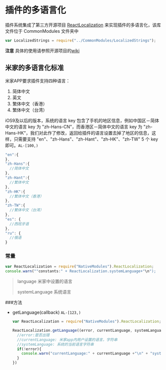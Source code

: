 # 插件的多语言化

插件系统集成了第三方开源项目 [ReactLocalization](https://github.com/stefalda/ReactNativeLocalization) 来实现插件的多语言化，该库文件位于 CommonModules 文件夹中

```js
var LocalizedStrings = require("../CommonModules/LocalizedStrings");
```

**注意** 具体的使用请参照开源项目的[wiki](https://github.com/stefalda/ReactNativeLocalization)

## 米家的多语言化标准

米家APP要求插件支持四种语言：

1. 简体中文
2. 英文
3. 繁体中文（香港）
4. 繁体中文（台湾）

iOS9及以后的版本，系统的语言 key 包含了手机的地区信息，例如中国区－简体中文的语言 key 为 "zh-Hans-CN"，而香港区－简体中文的语言 key 为 "zh-Hans-HK"，我们对此作了修改，返回给插件的语言设置去掉了地区的信息，这样，只需要支持 "en"、"zh-Hans"、"zh-Hant"、"zh-HK"、"zh-TW" 5 个 key 即可。`AL-[100,)`

```js
"en":{
},
"zh-Hans":{ 
  //简体中文
},
"zh-Hant":{
  //繁体中文
},
"zh-HK":{
  //繁体中文（香港）
},
"zh-TW":{
  //繁体中文（台湾）
},
"es": {
  //西班牙语
},
"ru": {
  //俄语
}

```
### 常量

```javascript
var ReactLocalization = require("NativeModules").ReactLocalization;
console.warn(""constants:" + ReactLocalization.systemLanguage+"\n");
```



> language  米家中设置的语言
>
> systemLanguage 系统语言

###方法

- getLanguage(callback)  `AL-[123,)`

  ```javascript
  var ReactLocalization = require("NativeModules").ReactLocalization;

  ReactLocalization.getLanguage((error, currentLanguage, systemLanguage) => {
    //error:是否出错
    //currentLanguage: 米家app内用户设置的语言，字符串
    //systemLanguage: 系统的当前语言字符串
    if(!error){
      console.warn("currentLanguage:" + currentLanguage +"\n" + "systemLanguage:" + systemLanguage + "\n"+"constants:" + ReactLocalization.systemLanguage+"\n");
    }
  })
  ```

  ​



